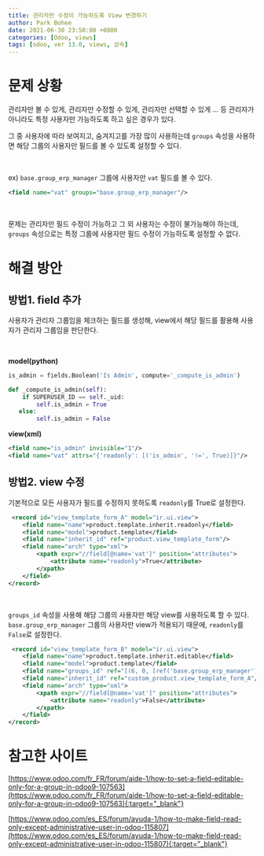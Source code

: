 ```yaml
---
title: 관리자만 수정이 가능하도록 View 변경하기
author: Park Bohee
date: 2021-06-30 23:50:00 +0800
categories: [Odoo, views]
tags: [odoo, ver 13.0, views, 상속]
---
```


# 문제 상황

관리자만 볼 수 있게, 관리자만 수정할 수 있게, 관리자만 선택할 수 있게 ... 등 관리자가 아니라도 특정 사용자만 가능하도록 하고 싶은 경우가 있다.

그 중 사용자에 따라 보여지고, 숨겨지고를 가장 많이 사용하는데 `groups` 속성을 사용하면 해당 그룹의 사용자만 필드를 볼 수 있도록 설정할 수 있다.

<br>

ex) `base.group_erp_manager` 그룹에 사용자만 `vat` 필드를 볼 수 있다.
```xml
<field name="vat" groups="base.group_erp_manager"/>
```

<br>

문제는 관리자만 필드 수정이 가능하고 그 외 사용자는 수정이 불가능해야 하는데, `groups` 속성으로는 특정 그룹에 사용자만 필드 수정이 가능하도록 설정할 수 없다.

# 해결 방안

## 방법1. field 추가

사용자가 관리자 그룹임을 체크하는 필드를 생성해, view에서 해당 필드를 활용해 사용자가 관리자 그룹임을 판단한다.

<br>

**model(python)**

```python
is_admin = fields.Boolean('Is Admin', compute='_compute_is_admin')

def _compute_is_admin(self):
    if SUPERUSER_ID == self._uid:
        self.is_admin = True
   else:
        self.is_admin = False
```

**view(xml)**

```xml
<field name="is_admin" invisible="1"/>
<field name="vat" attrs="{'readonly': [('is_admin', '!=', True)]}"/>
```

## 방법2. view 수정

기본적으로 모든 사용자가 필드를 수정하지 못하도록 `readonly`를 True로 설정한다.

```xml
 <record id="view_template_form_A" model="ir.ui.view">
    <field name="name">product.template.inherit.readonly</field>
    <field name="model">product.template</field>
    <field name="inherit_id" ref="product.view_template_form"/>
    <field name="arch" type="xml">
        <xpath expr="//field[@name='vat']" position="attributes">
            <attribute name="readonly">True</attribute>
        </xpath>
    </field>
</record>
```

<br>

`groups_id` 속성을 사용해 해당 그룹의 사용자만 해당 view를 사용하도록 할 수 있다.
`base.group_erp_manager` 그룹의 사용자만 view가 적용되기 때문에, `readonly`를 `False`로 설정한다.

```xml
 <record id="view_template_form_B" model="ir.ui.view">
    <field name="name">product.template.inherit.editable</field>
    <field name="model">product.template</field>
    <field name="groups_id" ref="[(6, 0, [ref('base.group_erp_manager')])]"/>
    <field name="inherit_id" ref="custom_product.view_template_form_A"/>
    <field name="arch" type="xml">
        <xpath expr="//field[@name='vat']" position="attributes">
            <attribute name="readonly">False</attribute>
        </xpath>
    </field>
</record>
```

# 참고한 사이트

[https://www.odoo.com/fr_FR/forum/aide-1/how-to-set-a-field-editable-only-for-a-group-in-odoo9-107563](https://www.odoo.com/fr_FR/forum/aide-1/how-to-set-a-field-editable-only-for-a-group-in-odoo9-107563){:target="_blank"}

[https://www.odoo.com/es_ES/forum/ayuda-1/how-to-make-field-read-only-except-administrative-user-in-odoo-115807](https://www.odoo.com/es_ES/forum/ayuda-1/how-to-make-field-read-only-except-administrative-user-in-odoo-115807){:target="_blank"}
